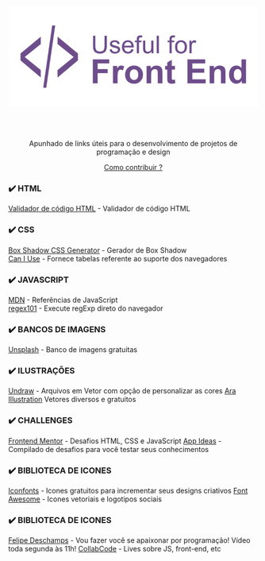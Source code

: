 <div align="center">
  <a href="https://github.com/Diegooliveyra/Useful-for-Front-End/blob/main/README.md">
    <img alt="Logo do projeto" src="https://github.com/Diegooliveyra/Useful-for-Front-End/blob/main/Logo.svg">
  </a>
</div>

<br><br>

<p align="center">Apunhado de links úteis para o desenvolvimento de projetos de programação e design</p>

[<p align="center">Como contribuir ?</p>](https://github.com/Diegooliveyra/Useful-for-Front-End/blob/main/como-contribuir.md)

### ✔️ HTML
[Validador de código HTML](https://validator.w3.org) - Validador de código HTML  
 
### ✔️ CSS
[Box Shadow CSS Generator](https://www.cssmatic.com/box-shadow) - Gerador de Box Shadow     
[Can I Use](https://caniuse.com) - Fornece tabelas referente ao suporte dos navegadores  
   
### ✔️ JAVASCRIPT 
[MDN](https://developer.mozilla.org/pt-BR/docs/Web/JavaScript/Reference) - Referências de JavaScript     
[regex101](https://regex101.com) - Execute regExp direto do navegador     


### ✔️ BANCOS DE IMAGENS
[Unsplash](https://unsplash.com/) - Banco de imagens gratuitas  

### ✔️ ILUSTRAÇÕES
[Undraw](https://undraw.co) - Arquivos em Vetor com opção de personalizar as cores
[Ara Illustration](https://www.aracreator.com/)  Vetores diversos e gratuitos

### ✔️ CHALLENGES
[Frontend Mentor](https://www.frontendmentor.io/) - Desafios HTML, CSS e JavaScript
[App Ideas](https://github.com/florinpop17/app-ideas) - Compilado de desafios para você testar seus conhecimentos

### ✔️ BIBLIOTECA DE ICONES
[Iconfonts](https://icofont.com) - Icones gratuitos para incrementar seus designs criativos 
[Font Awesome](https://fontawesome.com) - Icones vetoriais e logotipos sociais

### ✔️ BIBLIOTECA DE ICONES
[Felipe Deschamps](https://www.youtube.com/channel/UCU5JicSrEM5A63jkJ2QvGYw) - Vou fazer você se apaixonar por programação! Vídeo toda segunda às 11h! 
[CollabCode](https://www.youtube.com/channel/UCVheRLgrk7bOAByaQ0IVolg) - Lives sobre JS, front-end, etc